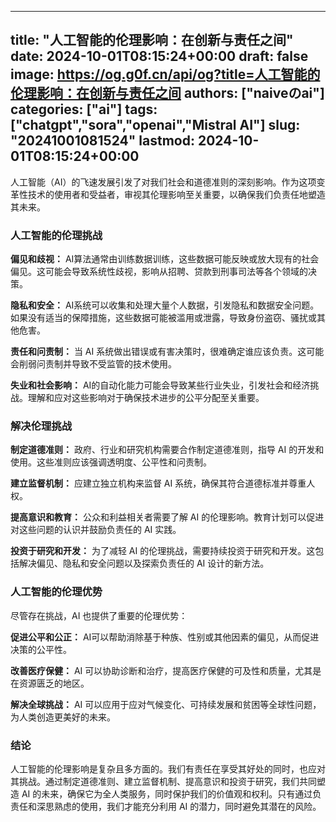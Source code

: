 
---
title: "人工智能的伦理影响：在创新与责任之间"
date: 2024-10-01T08:15:24+00:00
draft: false
image: https://og.g0f.cn/api/og?title=人工智能的伦理影响：在创新与责任之间
authors: ["naiveのai"]
categories: ["ai"]
tags: ["chatgpt","sora","openai","Mistral AI"]
slug: "20241001081524"
lastmod: 2024-10-01T08:15:24+00:00
---
人工智能（AI）的飞速发展引发了对我们社会和道德准则的深刻影响。作为这项变革性技术的使用者和受益者，审视其伦理影响至关重要，以确保我们负责任地塑造其未来。

### 人工智能的伦理挑战

**偏见和歧视：** AI算法通常由训练数据训练，这些数据可能反映或放大现有的社会偏见。这可能会导致系统性歧视，影响从招聘、贷款到刑事司法等各个领域的决策。

**隐私和安全：** AI系统可以收集和处理大量个人数据，引发隐私和数据安全问题。如果没有适当的保障措施，这些数据可能被滥用或泄露，导致身份盗窃、骚扰或其他危害。

**责任和问责制：** 当 AI 系统做出错误或有害决策时，很难确定谁应该负责。这可能会削弱问责制并导致不受监管的技术使用。

**失业和社会影响：** AI的自动化能力可能会导致某些行业失业，引发社会和经济挑战。理解和应对这些影响对于确保技术进步的公平分配至关重要。

### 解决伦理挑战

**制定道德准则：** 政府、行业和研究机构需要合作制定道德准则，指导 AI 的开发和使用。这些准则应该强调透明度、公平性和问责制。

**建立监督机制：** 应建立独立机构来监督 AI 系统，确保其符合道德标准并尊重人权。

**提高意识和教育：** 公众和利益相关者需要了解 AI 的伦理影响。教育计划可以促进对这些问题的认识并鼓励负责任的 AI 实践。

**投资于研究和开发：** 为了减轻 AI 的伦理挑战，需要持续投资于研究和开发。这包括解决偏见、隐私和安全问题以及探索负责任的 AI 设计的新方法。

### 人工智能的伦理优势

尽管存在挑战，AI 也提供了重要的伦理优势：

**促进公平和公正：** AI可以帮助消除基于种族、性别或其他因素的偏见，从而促进决策的公平性。

**改善医疗保健：** AI 可以协助诊断和治疗，提高医疗保健的可及性和质量，尤其是在资源匮乏的地区。

**解决全球挑战：** AI 可以应用于应对气候变化、可持续发展和贫困等全球性问题，为人类创造更美好的未来。

### 结论

人工智能的伦理影响是复杂且多方面的。我们有责任在享受其好处的同时，也应对其挑战。通过制定道德准则、建立监督机制、提高意识和投资于研究，我们共同塑造 AI 的未来，确保它为全人类服务，同时保护我们的价值观和权利。只有通过负责任和深思熟虑的使用，我们才能充分利用 AI 的潜力，同时避免其潜在的风险。